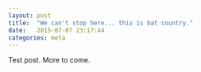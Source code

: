 ```yaml
---
layout: post
title:  "We can't stop here... this is bat country."
date:   2015-07-07 23:17:44
categories: meta
---
```


Test post. More to come.
